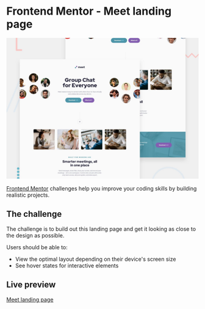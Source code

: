 # Frontend Mentor - Meet landing page

![Design preview for the Meet landing page coding challenge](./preview.jpg)

[Frontend Mentor](https://www.frontendmentor.io) challenges help you improve your coding skills by building realistic projects.

## The challenge

The challenge is to build out this landing page and get it looking as close to the design as possible.

Users should be able to:

- View the optimal layout depending on their device's screen size
- See hover states for interactive elements

## Live preview

[Meet landing page](https://ashleybradley.co.uk/projects/frontend-mentor/meet-landing-page/)
